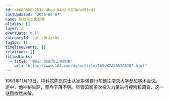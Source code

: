 ```yaml
---
id: cb808666-251a-4bed-84d2-6878da30fcd1
lastUpdated: '2025-06-07'
name: 陈彪院士失踪案
aliases: []
layer: 3
eventDate: null
categoryId: cat_r0rzgkOi
tagIds: []
timelineEvents: []
relations: []
titledLinks:
  - title: '链接: 陈彪院士失踪案'
    url: 'https://www.163.com/dy/article/I69UK7A3053482GF.html'
---
```

1993年11月10日，中科院陈彪院士从家中骑自行车前往南京大学参加学术会议。途中，他神秘失踪，至今下落不明。尽管国家多次投入力量进行搜索和调查，这一谜团依然未解。
